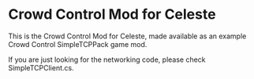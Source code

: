 # Crowd Control Mod for Celeste

This is the Crowd Control Mod for Celeste, made available as an example Crowd Control SimpleTCPPack game mod.

If you are just looking for the networking code, please check SimpleTCPClient.cs.
